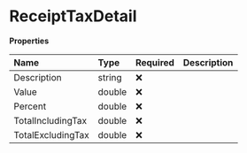 # ReceiptTaxDetail

**Properties**

| Name              | Type   | Required | Description |
| :---------------- | :----- | :------- | :---------- |
| Description       | string | ❌       |             |
| Value             | double | ❌       |             |
| Percent           | double | ❌       |             |
| TotalIncludingTax | double | ❌       |             |
| TotalExcludingTax | double | ❌       |             |

<!-- This file was generated by liblab | https://liblab.com/ -->

